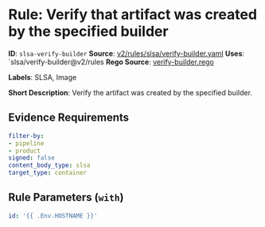 # Rule: Verify that artifact was created by the specified builder

**ID**: `slsa-verify-builder`
**Source**: [v2/rules/slsa/verify-builder.yaml](https://github.com/scribe-public/sample-policies/v2/rules/slsa/verify-builder.yaml)
**Uses**: `slsa/verify-builder@v2/rules
**Rego Source**: [verify-builder.rego](https://github.com/scribe-public/sample-policies/v2/rules/slsa/verify-builder.rego)

**Labels**: SLSA, Image

**Short Description**: Verify the artifact was created by the specified builder.

## Evidence Requirements

```yaml
filter-by:
- pipeline
- product
signed: false
content_body_type: slsa
target_type: container
```
## Rule Parameters (`with`)

```yaml
id: '{{ .Env.HOSTNAME }}'
```
